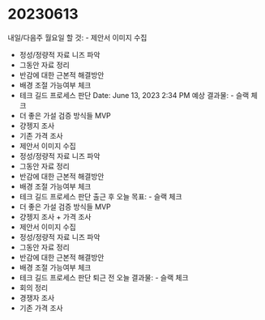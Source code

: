 # 20230613

내일/다음주 월요일 할 것: - 제안서 이미지 수집
- 정성/정량적 자료 니즈 파악
- 그동안 자료 정리
- 반감에 대한 근본적 해결방안
- 배경 조절 가능여부 체크
- 테크 길드 프로세스 판단
Date: June 13, 2023 2:34 PM
예상 결과물: - 슬랙 체크
- 더 좋은 가설 검증 방식들 MVP 
- 걍젱지 조사
- 기존 가격 조사
- 제안서 이미지 수집
- 정성/정량적 자료 니즈 파악
- 그동안 자료 정리
- 반감에 대한 근본적 해결방안
- 배경 조절 가능여부 체크
- 테크 길드 프로세스 판단
출근 후 오늘 목표: - 슬랙 체크
- 더 좋은 가설 검증 방식들 MVP 
- 걍젱지 조사 + 가격 조사
- 제안서 이미지 수집
- 정성/정량적 자료 니즈 파악
- 그동안 자료 정리
- 반감에 대한 근본적 해결방안
- 배경 조절 가능여부 체크
- 테크 길드 프로세스 판단
퇴근 전 오늘 결과물: - 슬랙 체크
- 회의 정리
- 경쟁자 조사
- 기존 가격 조사